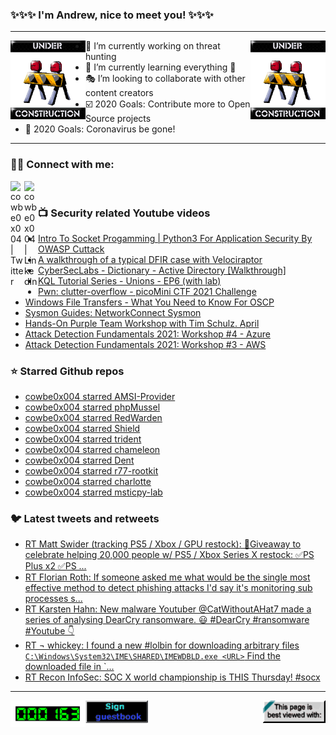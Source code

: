 ### ✨✨✨ I'm Andrew, nice to meet you! ✨✨✨

---
<img align="left" width="120px" src="https://raw.githubusercontent.com/cowbe0x004/cowbe0x004/master/images/image004.gif" />
<img align="right" width="120px" src="https://raw.githubusercontent.com/cowbe0x004/cowbe0x004/master/images/image004.gif" />

- 📖 I’m currently working on threat hunting
- 📘 I’m currently learning everything 🤣
- 🎭 I’m looking to collaborate with other content creators
- ☑️ 2020 Goals: Contribute more to Open Source projects
- 🦠 2020 Goals: Coronavirus be gone!

---

### 🤝🏽 Connect with me:
[<img align="left" alt="cowbe0x004 | Twitter" width="22px" src="https://cdn.jsdelivr.net/npm/simple-icons@v3/icons/twitter.svg" />][twitter]
[<img align="left" alt="cowbe0x004 | LinkedIn" width="22px" src="https://cdn.jsdelivr.net/npm/simple-icons@v3/icons/linkedin.svg" />][linkedin]

<!--
[<img align="left" alt="cowbe0x004.com" width="22px" src="https://raw.githubusercontent.com/iconic/open-iconic/master/svg/globe.svg" />][website]
[<img align="left" alt="cowbe0x004 | YouTube" width="22px" src="https://cdn.jsdelivr.net/npm/simple-icons@v3/icons/youtube.svg" />][youtube]
[<img align="left" alt="cowbe0x004 | Instagram" width="22px" src="https://cdn.jsdelivr.net/npm/simple-icons@v3/icons/instagram.svg" />][instagram]
-->

<br />

### 📺 Security related Youtube videos
<!-- YOUTUBE:START -->
- [Intro To Socket Progamming | Python3 For Application Security By OWASP Cuttack](https://www.youtube.com/watch?v=eadoU0PfrVU)
- [A walkthrough of a typical DFIR case with Velociraptor](https://www.youtube.com/watch?v=dmmliSh91uQ)
- [CyberSecLabs - Dictionary - Active Directory [Walkthrough]](https://www.youtube.com/watch?v=yUtgruE664g)
- [KQL Tutorial Series - Unions - EP6 (with lab)](https://www.youtube.com/watch?v=Wk621OfOjeA)
- [Pwn: clutter-overflow - picoMini CTF 2021 Challenge](https://www.youtube.com/watch?v=s5f7vA8AS7U)
- [Windows File Transfers - What You Need to Know For OSCP](https://www.youtube.com/watch?v=xG5VFR5EIaY)
- [Sysmon Guides: NetworkConnect Sysmon](https://www.youtube.com/watch?v=hy_2PLHmo0Q)
- [Hands-On Purple Team Workshop with Tim Schulz. April](https://www.youtube.com/watch?v=4roHrgYx8bo)
- [Attack Detection Fundamentals 2021: Workshop #4 - Azure](https://www.youtube.com/watch?v=Uen-gDtPxf4)
- [Attack Detection Fundamentals 2021: Workshop #3 - AWS](https://www.youtube.com/watch?v=JpELEMm9OsY)
<!-- YOUTUBE:END -->

### ⭐ Starred Github repos
<!-- GITHUB_STAR:START -->
- [cowbe0x004 starred AMSI-Provider](https://github.com/netbiosX/AMSI-Provider)
- [cowbe0x004 starred phpMussel](https://github.com/phpMussel/phpMussel)
- [cowbe0x004 starred RedWarden](https://github.com/mgeeky/RedWarden)
- [cowbe0x004 starred Shield](https://github.com/theevilbit/Shield)
- [cowbe0x004 starred trident](https://github.com/nov3mb3r/trident)
- [cowbe0x004 starred chameleon](https://github.com/klezVirus/chameleon)
- [cowbe0x004 starred Dent](https://github.com/optiv/Dent)
- [cowbe0x004 starred r77-rootkit](https://github.com/bytecode77/r77-rootkit)
- [cowbe0x004 starred charlotte](https://github.com/9emin1/charlotte)
- [cowbe0x004 starred msticpy-lab](https://github.com/microsoft/msticpy-lab)
<!-- GITHUB_STAR:END -->

### 🐦 Latest tweets and retweets
<!-- TWEETS:START -->
- [RT Matt Swider (tracking PS5 / Xbox / GPU restock): 🎁Giveaway to celebrate helping 20,000 people w/ PS5 / Xbox Series X restock: ✅PS Plus x2 ✅PS ...](https://twitter.com/mattswider/status/1393049032948387840)
- [RT Florian Roth: If someone asked me what would be the single most effective method to detect phishing attacks I'd say it's monitoring sub processes s...](https://twitter.com/cyb3rops/status/1389580487669297164)
- [RT Karsten Hahn: New malware Youtuber @CatWithoutAHat7 made a series of analysing DearCry ransomware. 😃 #DearCry #ransomware #Youtube 👇](https://twitter.com/struppigel/status/1371515185609969667)
- [RT ¬ whickey: I found a new #lolbin for downloading arbitrary files `C:\Windows\System32\IME\SHARED\IMEWDBLD.exe <URL>` Find the downloaded file in `...](https://twitter.com/notwhickey/status/1367493406835040265)
- [RT Recon InfoSec: SOC X world championship is THIS Thursday! #socx](https://twitter.com/Recon_InfoSec/status/1366419712884809734)
<!-- TWEETS:END -->

---

[<img align="left" width="120px" src="https://raw.githubusercontent.com/cowbe0x004/cowbe0x004/master/images/visitors.gif" />][visitor]
[<img align="left" alt="Sign My Guestbook" width="100px" src="https://raw.githubusercontent.com/cowbe0x004/cowbe0x004/master/images/sign_guest_book.gif" />][guestbook]
[<img align="right" width="100px" src="https://raw.githubusercontent.com/cowbe0x004/cowbe0x004/master/images/netscape.gif" />][netscape]


[website]: https://cowbe0x004.com
[twitter]: https://twitter.com/cowbe0x004
[youtube]: https://youtube.com/
[instagram]: https://instagram.com/
[linkedin]: https://www.linkedin.com/in/anhuang/
[guestbook]: https://github.com/cowbe0x004/cowbe0x004/issues
[netscape]: https://github.com/cowbe0x004/cowbe0x004
[visitor]: https://github.com/cowbe0x004/cowbe0x004

